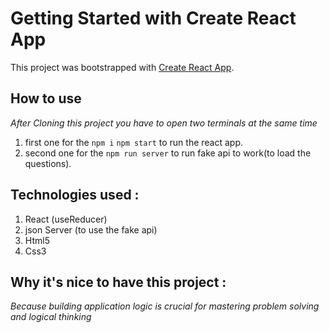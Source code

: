 # Getting Started with Create React App

This project was bootstrapped with [Create React App](https://github.com/facebook/create-react-app).

<!-- ## live Server

Open [live Server](https://react-quiz-cyan.vercel.app/) to try it in your browser. -->

## How to use

_After Cloning this project you have to open two terminals at the same time_

1. first one for the `npm i` `npm start` to run the react app.
2. second one for the `npm run server` to run fake api to work(to load the questions).

## Technologies used :

1. React (useReducer)
2. json Server (to use the fake api)
3. Html5
4. Css3

## Why it's nice to have this project :

_Because building application logic is crucial for mastering problem solving and logical thinking_
